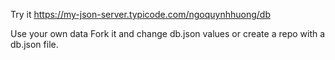 Try it
https://my-json-server.typicode.com/ngoquynhhuong/db

Use your own data
Fork it and change db.json values or create a repo with a db.json file.
